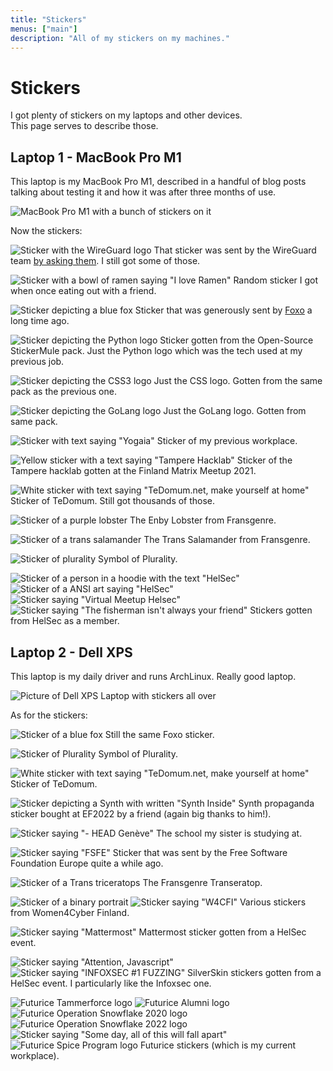 ```yaml
---
title: "Stickers"
menus: ["main"]
description: "All of my stickers on my machines."
---
```


# Stickers

I got plenty of stickers on my laptops and other devices.  
This page serves to describe those.

## Laptop 1 - MacBook Pro M1

This laptop is my MacBook Pro M1, described in a handful of blog posts talking about testing it and how it was after three months of use.

![MacBook Pro M1 with a bunch of stickers on it](https://bm.jae.su/ShareX/2022/10/1666200352627.jpg)

Now the stickers:

![Sticker with the WireGuard logo](https://bm.jae.su/ShareX/2022/10/Element_9xNS80yK6r.png)
That sticker was sent by the WireGuard team [by asking them](https://www.wireguard.com/donations/). I still got some of those.

![Sticker with a bowl of ramen saying "I love Ramen"](https://bm.jae.su/ShareX/2022/10/Element_YePnlvYCZg.png)
Random sticker I got when once eating out with a friend.

![Sticker depicting a blue fox](https://bm.jae.su/ShareX/2022/10/Element_pfV8bSjGEy.png)
Sticker that was generously sent by [Foxo](https://foxo.blue) a long time ago.

![Sticker depicting the Python logo](https://bm.jae.su/ShareX/2022/10/Element_9FeC2X6ZXL.png)
Sticker gotten from the Open-Source StickerMule pack. Just the Python logo which was the tech used at my previous job.

![Sticker depicting the CSS3 logo](https://bm.jae.su/ShareX/2022/10/Element_ktSYwnpGxX.png)
Just the CSS logo. Gotten from the same pack as the previous one.

![Sticker depicting the GoLang logo](https://bm.jae.su/ShareX/2022/10/Element_vGR131Dw07.png)
Just the GoLang logo. Gotten from same pack.

![Sticker with text saying "Yogaia"](https://bm.jae.su/ShareX/2022/10/Element_cqIgY9hx8r.png)
Sticker of my previous workplace.

![Yellow sticker with a text saying "Tampere Hacklab"](https://bm.jae.su/ShareX/2022/10/Element_GXBTp0d2jT.png)
Sticker of the Tampere hacklab gotten at the Finland Matrix Meetup 2021.

![White sticker with text saying "TeDomum.net, make yourself at home"](https://bm.jae.su/ShareX/2022/10/Element_UYfZtozc4e.png)
Sticker of TeDomum. Still got thousands of those.

![Sticker of a purple lobster](https://bm.jae.su/ShareX/2022/10/Element_IyqVl2UbMO.png)
The Enby Lobster from Fransgenre.

![Sticker of a trans salamander](https://bm.jae.su/ShareX/2022/10/Element_3Qr1V98Z65.png)
The Trans Salamander from Fransgenre.

![Sticker of plurality](https://bm.jae.su/ShareX/2022/10/ApplicationFrameHost_1cPvAc6fLq.png)
Symbol of Plurality.

![Sticker of a person in a hoodie with the text "HelSec"](https://bm.jae.su/ShareX/2022/10/Element_DMIPOMHdF8.png)
![Sticker of a ANSI art saying "HelSec"](https://bm.jae.su/ShareX/2022/10/Element_cml0jN6u7v.png)
![Sticker saying "Virtual Meetup Helsec"](https://bm.jae.su/ShareX/2022/10/Element_9DHHAmhCsX.png)
![Sticker saying "The fisherman isn't always your friend"](https://bm.jae.su/ShareX/2022/10/Element_WwyLeYuc4h.png)
Stickers gotten from HelSec as a member.

## Laptop 2 - Dell XPS

This laptop is my daily driver and runs ArchLinux. Really good laptop.

![Picture of Dell XPS Laptop with stickers all over](https://bm.jae.su/ShareX/2022/10/IMG_20221019_203918.jpg)

As for the stickers:

![Sticker of a blue fox](https://bm.jae.su/ShareX/2022/10/ApplicationFrameHost_2FpsyeUD3v.png)
Still the same Foxo sticker.

![Sticker of Plurality](https://bm.jae.su/ShareX/2022/10/ApplicationFrameHost_qRFQ93grTo.png)
Symbol of Plurality.

![White sticker with text saying "TeDomum.net, make yourself at home"](https://bm.jae.su/ShareX/2022/10/ApplicationFrameHost_o8otPR0oza.png)
Sticker of TeDomum.

![Sticker depicting a Synth with written "Synth Inside"](https://bm.jae.su/ShareX/2022/10/ApplicationFrameHost_5m4S0q1QfX.png)
Synth propaganda sticker bought at EF2022 by a friend (again big thanks to him!).

![Sticker saying "- HEAD Genève"](https://bm.jae.su/ShareX/2022/10/ApplicationFrameHost_de9mbuwoaX.png)
The school my sister is studying at.

![Sticker saying "FSFE"](https://bm.jae.su/ShareX/2022/10/ApplicationFrameHost_U9u4GgHSmr.png)
Sticker that was sent by the Free Software Foundation Europe quite a while ago.

![Sticker of a Trans triceratops](https://bm.jae.su/ShareX/2022/10/ApplicationFrameHost_PeuVV4PqrP.png)
The Fransgenre Transeratop.

![Sticker of a binary portrait](https://bm.jae.su/ShareX/2022/10/ApplicationFrameHost_yls1iNknZg.png)
![Sticker saying "W4CFI"](https://bm.jae.su/ShareX/2022/10/ApplicationFrameHost_G8KnmMbWv3.png)
Various stickers from Women4Cyber Finland.

![Sticker saying "Mattermost"](https://bm.jae.su/ShareX/2022/10/ApplicationFrameHost_eV9tX5Hsqa.png)
Mattermost sticker gotten from a HelSec event.

![Sticker saying "Attention, Javascript"](https://bm.jae.su/ShareX/2022/10/ApplicationFrameHost_FgG7QFiCHx.png)
![Sticker saying "INFOXSEC #1 FUZZING"](https://bm.jae.su/ShareX/2022/10/ApplicationFrameHost_z9cl8nu3cM.png)
SilverSkin stickers gotten from a HelSec event. I particularly like the Infoxsec one.

![Futurice Tammerforce logo](https://bm.jae.su/ShareX/2022/10/ApplicationFrameHost_K26mqDJCQ0.png)
![Futurice Alumni logo](https://bm.jae.su/ShareX/2022/10/ApplicationFrameHost_FOxTRZX8zB.png)
![Futurice Operation Snowflake 2020 logo](https://bm.jae.su/ShareX/2022/10/ApplicationFrameHost_ef884OQm9T.png)
![Futurice Operation Snowflake 2022 logo](https://bm.jae.su/ShareX/2022/10/ApplicationFrameHost_rUjOjBuwjZ.png)
![Sticker saying "Some day, all of this will fall apart"](https://bm.jae.su/ShareX/2022/10/ApplicationFrameHost_EimODYXu1G.png)
![Futurice Spice Program logo](https://bm.jae.su/ShareX/2022/10/ApplicationFrameHost_nklbsJpsMK.png)
Futurice stickers (which is my current workplace).
